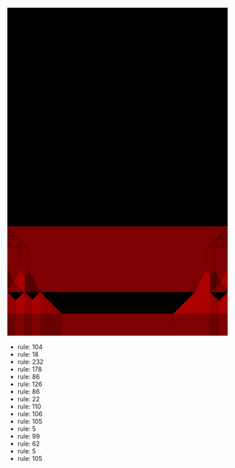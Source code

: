 ![photo](./output.png) 
 * rule: 104
* rule: 18
* rule: 232
* rule: 178
* rule: 86
* rule: 126
* rule: 86
* rule: 22
* rule: 110
* rule: 106
* rule: 105
* rule: 5
* rule: 99
* rule: 62
* rule: 5
* rule: 105
